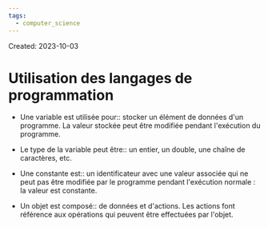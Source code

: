 ```yaml
---
tags:
  - computer_science
---
```

Created: 2023-10-03

# Utilisation des langages de programmation

- Une variable est utilisée pour:: stocker un élément de données d'un programme. La valeur stockée peut être modifiée pendant l'exécution du programme.
<!--SR:!2023-11-12,24,250-->
- Le type de la variable peut être:: un entier, un double, une chaîne de caractères, etc.
<!--SR:!2023-12-05,36,230-->

- Une constante est:: un identificateur avec une valeur associée qui ne peut pas être modifiée par le programme pendant l'exécution normale : la valeur est constante.
<!--SR:!2023-12-19,45,250-->

- Un objet est composé:: de données et d'actions. Les actions font référence aux opérations qui peuvent être effectuées par l'objet.
<!--SR:!2023-11-07,20,250-->